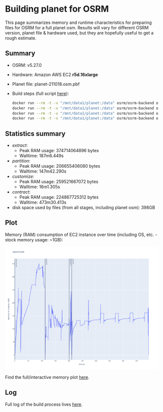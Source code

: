 # Building planet for OSRM

This page summarizes memory and runtime characteristics for preparing files for OSRM for a full planet osm. Results will vary for different OSRM version, planet file & hardware used, but they are hopefully useful to get a rough estimate.

## Summary

- OSRM: v5.27.0
- Hardware: Amazon AWS EC2 **r5d.16xlarge**
- Planet file: planet-211018.osm.pbf
- Build steps (full script [here](planet-build.sh)):

  ```bash
  docker run --rm -t -v "/mnt/data1/planet:/data" osrm/osrm-backend osrm-extract -p /opt/car.lua /data/planet-211018.osm.pbf
  docker run --rm -t -v "/mnt/data1/planet:/data" osrm/osrm-backend osrm-partition /data/planet-211018.osm.pbf
  docker run --rm -t -v "/mnt/data1/planet:/data" osrm/osrm-backend osrm-customize /data/planet-211018.osm.pbf
  docker run --rm -t -v "/mnt/data1/planet:/data" osrm/osrm-backend osrm-contract /data/planet-211018.osrm
  ```

## Statistics summary

- _extract_:
  - Peak RAM usage: 374714064896 bytes
  - Walltime: 187m6.449s
- _partition_:
  - Peak RAM usage: 206655406080 bytes
  - Walltime: 147m42.290s
- _customize_:
  - Peak RAM usage: 259521667072 bytes
  - Walltime: 16m1.305s
- _contract_:
  - Peak RAM usage: 224867725312 bytes
  - Walltime: 473m30.413s
- disk space used by files (from all stages, including planet osm): 398GB

## Plot

Memory (RAM) consumption of EC2 instance over time (including OS, etc. - stock memory usage: ~1GB):

![planet](planet-build.png)

Find the full/interactive memory plot [here](https://merschformann.github.io/random/content/plots/osrm/planet-build.html).

## Log

Full log of the build process lives [here](planet-build.log).

